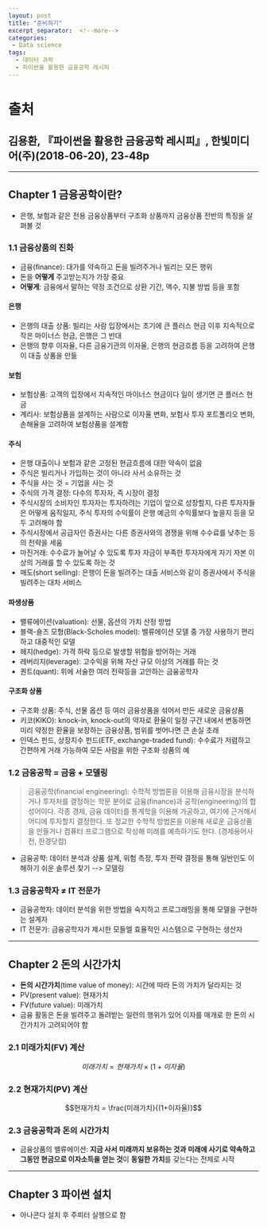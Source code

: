 ```yaml
---
layout: post
title: "준비하기"
excerpt_separator:  <!--more-->
categories:
 - Data science
tags:
  - 데이터 과학
  - 파이썬을 활용한 금융공학 레시피
---
```


<!--more-->

# 출처

## 김용환, 『파이썬을 활용한 금융공학 레시피』, 한빛미디어(주)(2018-06-20), 23-48p

---

## Chapter 1 금융공학이란?

* 은행, 보험과 같은 전용 금융상품부터 구조화 상품까지 금융상품 전반의 특징을 살펴볼 것

### 1.1 금융상품의 진화

* 금융(finance): 대가를 약속하고 돈을 빌려주거나 빌리는 모든 행위
* 돈을 **어떻게** 주고받는지가 가장 중요
* **어떻게**: 금융에서 말하는 약정 조건으로 상환 기간, 액수, 지불 방법 등을 포함

#### 은행

* 은행의 대출 상품: 빌리는 사람 입장에서는 초기에 큰 플러스 현금 이후 지속적으로 작은 마이너스 현금, 은행은 그 반대
* 은행의 향후 이자율, 다른 금융기관의 이자율, 은행의 현금흐름 등을 고려하여 은행이 대출 상품을 만듦

#### 보험

* 보험상품: 고객의 입장에서 지속적인 마이너스 현금이다 일이 생기면 큰 플러스 현금
* 계리사: 보험상품을 설계하는 사람으로 이자율 변화, 보험사 투자 포트폴리오 변화, 손해율을 고려하여 보험상품을 설계함

#### 주식

* 은행 대출이나 보험과 같은 고정된 현금흐름에 대한 약속이 없음
* 주식은 빌리거나 가입하는 것이 아니라 사서 소유하는 것
* 주식을 사는 것 = 기업을 사는 것
* 주식의 가격 결정: 다수의 투자자, 즉 시장이 결정
* 주식시장의 소비자인 투자자는 투자하려는 기업이 앞으로 성장할지, 다른 투자자들은 어떻게 움직일지, 주식 투자의 수익률이 은행 예금의 수익률보다 높을지 등을 모두 고려해야 함
* 주식시장에서 공급자인 증권사는 다른 증권사와의 경쟁을 위해 수수료를 낮추는 등의 전략을 세움
* 마진거래: 수수료가 늘어날 수 있도록 투자 자금이 부족한 투자자에게 자기 자본 이상의 거래를 할 수 있도록 하는 것
* 매도(short selling): 은행이 돈을 빌려주는 대출 서비스와 같이 증권사에서 주식을 빌려주는 대차 서비스

#### 파생상품

* 밸류에이션(valuation): 선물, 옵션의 가치 산정 방법
* 블랙-숄즈 모형(Black-Scholes model): 밸류에이션 모델 중 가장 사용하기 편리하고 대중적인 모델
* 헤지(hedge): 가격 하락 등으로 발생할 위험을 방어하는 거래
* 레버리지(leverage): 고수익을 위해 자산 규모 이상의 거래를 하는 것
* 퀀트(quant): 위에 서술한 여러 전략등을 고안하는 금융공학자

#### 구조화 상품

* 구조화 상품: 주식, 선물 옵션 등 여러 금융상품을 섞어서 만든 새로운 금융상품
* 키코(KIKO): knock-in, knock-out의 약자로 환율이 일정 구간 내에서 변동하면 미리 약정한 환율을 보장하는 금융상품, 범위를 벗어나면 큰 손실 초래
* 인덱스 펀드, 상장지수 펀드(ETF, exchange-traded fund): 수수료가 저렴하고 간편하게 거래 가능하여 모든 사람을 위한 구조화 상품의 예

### 1.2 금융공학 = 금융 + 모델링

> 금융공학(financial engineering): 수학적 방법론을 이용해 금융시장을 분석하거나 투자처를 결정하는 학문 분야로 금융(finance)과 공학(engineering)의 합성어이다. 각종 경제, 금융 데이터를 통계학을 이용해 가공하고, 여기에 근거해서 어디에 투자할지 결정한다. 또 정교한 수학적 방법론을 이용해 새로운 금융상품을 만들거나 컴퓨터 프로그램으로 작성해 미래를 예측하기도 한다. (경제용어사전, 한경닷컴)

* 금융공햑: 데이터 분석과 상품 설계, 위험 측정, 투자 전략 결정을 통해 일반인도 이해하기 쉬운 솔루션 찾기 --> 모델링

### 1.3 금융공학자 ≠ IT 전문가

* 금융공학자: 데이터 분석을 위한 방법을 숙지하고 프로그래밍을 통해 모델을 구현하는 설계자
* IT 전문가: 금융공학자가 제시한 모들엘 효율적인 시스템으로 구현하는 생산자

---

## Chapter 2 돈의 시간가치

* **돈의 시간가치**(time value of money): 시간에 따라 돈의 가치가 달라지는 것
* PV(present value): 현재가치
* FV(future value): 미래가치
* 금융 활동은 돈을 빌려주고 돌려받는 일련의 행위가 있어 이자를 매개로 한 돈의 시간가치가 고려되어야 함

### 2.1 미래가치(FV) 계산

$$미래가치 = 현재가치\times(1 + 이자율)$$

### 2.2 현재가치(PV) 계산

$$현재가치 = \frac{미래가치}{(1+이자율)}$$

### 2.3 금융공학과 돈의 시간가치

* 금융상품의 밸류에이션: **지금 사서 미래까지 보유하는 것과 미래에 사기로 약속하고 그동안 현금으로 이자소득을 얻는 것**이 **동일한 가치**를 갖는다는 전제로 시작

---

## Chapter 3 파이썬 설치

* 아나콘다 설치 후 주피터 실행으로 함